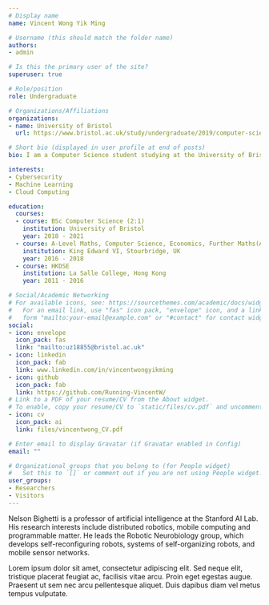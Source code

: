 ```yaml
---
# Display name
name: Vincent Wong Yik Ming

# Username (this should match the folder name)
authors:
- admin

# Is this the primary user of the site?
superuser: true

# Role/position
role: Undergraduate

# Organizations/Affiliations
organizations:
- name: University of Bristol
  url: https://www.bristol.ac.uk/study/undergraduate/2019/computer-science/bsc-comp-sci/

# Short bio (displayed in user profile at end of posts)
bio: I am a Computer Science student studying at the University of Bristol. I am an active member of the Computer Science Society and the Publications Director of the Hong Kong Public Affairs and Social Service (Bristol HKPASS) Society. I am currently pursuing a career path towards Machine Learning and Cybersecurity.

interests:
- Cybersecurity
- Machine Learning
- Cloud Computing

education:
  courses:
  - course: BSc Computer Science (2:1)
    institution: University of Bristol
    year: 2018 - 2021
  - course: A-Level Maths, Computer Science, Economics, Further Maths(A*AAA)
    institution: King Edward VI, Stourbridge, UK
    year: 2016 - 2018
  - course: HKDSE
    institution: La Salle College, Hong Kong
    year: 2011 - 2016

# Social/Academic Networking
# For available icons, see: https://sourcethemes.com/academic/docs/widgets/#icons
#   For an email link, use "fas" icon pack, "envelope" icon, and a link in the
#   form "mailto:your-email@example.com" or "#contact" for contact widget.
social:
- icon: envelope
  icon_pack: fas
  link: "mailto:uz18855@bristol.ac.uk"
- icon: linkedin
  icon_pack: fab
  link: www.linkedin.com/in/vincentwongyikming
- icon: github
  icon_pack: fab
  link: https://github.com/Running-VincentW/
# Link to a PDF of your resume/CV from the About widget.
# To enable, copy your resume/CV to `static/files/cv.pdf` and uncomment the lines below.  
- icon: cv
  icon_pack: ai
  link: files/vincentwong_CV.pdf

# Enter email to display Gravatar (if Gravatar enabled in Config)
email: ""

# Organizational groups that you belong to (for People widget)
#   Set this to `[]` or comment out if you are not using People widget.  
user_groups:
- Researchers
- Visitors
---
```


Nelson Bighetti is a professor of artificial intelligence at the Stanford AI Lab. His research interests include distributed robotics, mobile computing and programmable matter. He leads the Robotic Neurobiology group, which develops self-reconfiguring robots, systems of self-organizing robots, and mobile sensor networks.

Lorem ipsum dolor sit amet, consectetur adipiscing elit. Sed neque elit, tristique placerat feugiat ac, facilisis vitae arcu. Proin eget egestas augue. Praesent ut sem nec arcu pellentesque aliquet. Duis dapibus diam vel metus tempus vulputate.
